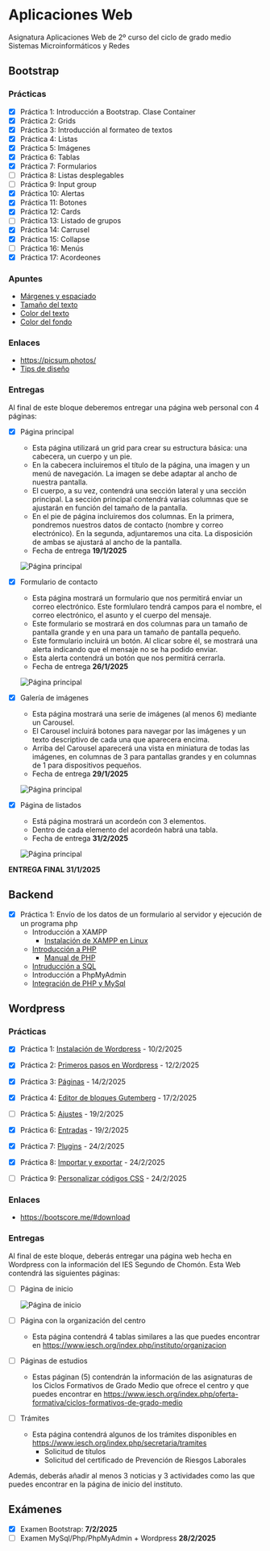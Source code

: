 # Aplicaciones Web
Asignatura Aplicaciones Web de 2º curso del ciclo de grado medio Sistemas Microinformáticos y Redes

## Bootstrap

### Prácticas

- [X] Práctica 1: Introducción a Bootstrap. Clase Container
- [X] Práctica 2: Grids
- [X] Práctica 3: Introducción al formateo de textos
- [X] Práctica 4: Listas
- [X] Práctica 5: Imágenes
- [X] Práctica 6: Tablas
- [X] Práctica 7: Formularios
- [ ] Práctica 8: Listas desplegables
- [ ] Práctica 9: Input group
- [X] Práctica 10: Alertas
- [X] Práctica 11: Botones
- [X] Práctica 12: Cards
- [ ] Práctica 13: Listado de grupos
- [X] Práctica 14: Carrusel
- [X] Práctica 15: Collapse
- [ ] Práctica 16: Menús
- [X] Práctica 17: Acordeones

### Apuntes

- [Márgenes y espaciado](MARGENES.md)
- [Tamaño del texto](TEXTO.md)
- [Color del texto](TEXTO2.md)
- [Color del fondo](COLOR_DE_FONDO.md)

### Enlaces

- https://picsum.photos/
- [Tips de diseño](https://www.youtube.com/watch?v=n189TdfbQIA)

### Entregas

Al final de este bloque deberemos entregar una página web personal con 4 páginas:

- [X] Página principal
  - Esta página utilizará un grid para crear su estructura básica: una cabecera, un cuerpo y un pie.
  - En la cabecera incluiremos el título de la página, una imagen y un menú de navegación. La imagen se debe adaptar al ancho de nuestra pantalla.
  - El cuerpo, a su vez, contendrá una sección lateral y una sección principal. La sección principal contendrá varias columnas que se ajustarán en función del tamaño de la pantalla.	  
  - En el pie de página incluiremos dos columnas. En la primera, pondremos nuestros datos de contacto (nombre y correo electrónico). En la segunda, adjuntaremos una cita. La disposición de ambas se ajustará al ancho de la pantalla.
  - Fecha de entrega **19/1/2025**
  
  ![Página principal](PAGINA_PRINCIPAL.jpg)
  
- [X] Formulario de contacto
  - Esta página mostrará un formulario que nos permitirá enviar un correo electrónico. Este formlularo tendrá campos para el nombre, el correo electrónico, el asunto y el cuerpo del mensaje.
  - Este formulario se mostrará en dos columnas para un tamaño de pantalla grande y en una para un tamaño de pantalla pequeño.
  - Este formulario incluirá un botón. Al clicar sobre él, se mostrará una alerta indicando que el mensaje no se ha podido enviar.
  - Esta alerta contendrá un botón que nos permitirá cerrarla.
  - Fecha de entrega **26/1/2025**
	
  ![Página principal](PAGINA_CONTACTO.jpg)
  
- [X] Galería de imágenes
  - Esta página mostrará una serie de imágenes (al menos 6) mediante un Carousel.
  - El Carousel incluirá botones para navegar por las imágenes y un texto descriptivo de cada una que aparecera encima.
  - Arriba del Carousel aparecerá una vista en miniatura de todas las imágenes, en columnas de 3 para pantallas grandes y en columnas de 1 para dispositivos pequeños.
  - Fecha de entrega **29/1/2025**
  
   ![Página principal](PAGINA_GALERIA.jpg)
   
- [X] Página de listados
  - Está página mostrará un acordeón con 3 elementos.
  - Dentro de cada elemento del acordeón habrá una tabla.
  - Fecha de entrega **31/2/2025**
  
  ![Página principal](PAGINA_LISTADOS.jpg)
  
**ENTREGA FINAL 31/1/2025**

## Backend

- [X] Práctica 1: Envío de los datos de un formulario al servidor y ejecución de un programa php
  - Introducción a XAMPP
    - [Instalación de XAMPP en Linux](https://www.geeksforgeeks.org/how-to-install-xampp-in-linux/)
  - [Introducción a PHP](PHP.md)
    - [Manual de PHP](https://www.php.net/manual/es/)
  - [Intruducción a SQL](SQL.md)
  - Introducción a PhpMyAdmin
  - [Integración de PHP y MySql](PHP+SQL.md)

## Wordpress

### Prácticas

- [X] Práctica 1: [Instalación de Wordpress](WORDPRESS-INSTALACION.md) - 10/2/2025
- [X] Práctica 2: [Primeros pasos en Wordpress](WORDPRESS-PRIMEROSPASOS.md) - 12/2/2025
- [X] Práctica 3: [Páginas](WORDPRESS-PAGINAS.md) - 14/2/2025
- [X] Práctica 4: [Editor de bloques Gutemberg](WORDPRESS-GUTEMBERG.md) - 17/2/2025
- [ ] Práctica 5: [Ajustes](WORDPRESS-AJUSTES.md) - 19/2/2025
- [X] Práctica 6: [Entradas](WORDPRESS-ENTRADAS.md) - 19/2/2025
- [X] Práctica 7: [Plugins](WORDPRESS-PLUGINS.md) - 24/2/2025
- [X] Práctica 8: [Importar y exportar](WORDPRESS-IE.md) - 24/2/2025
- [ ] Práctica 9: [Personalizar códigos CSS](WORDPRESS-CSS.md) - 24/2/2025


### Enlaces

- https://bootscore.me/#download

### Entregas

Al final de este bloque, deberás entregar una página web hecha en Wordpress con la información del IES Segundo de Chomón. Esta Web contendrá las siguientes páginas:

- [ ] Página de inicio

  ![Página de inicio](PAGINA_INICIO_WORDPRESS.jpg)
  
- [ ] Página con la organización del centro
  - Esta página contendrá 4 tablas similares a las que puedes encontrar en https://www.iesch.org/index.php/instituto/organizacion
- [ ] Páginas de estudios
  - Estas páginan (5) contendrán la información de las asignaturas de los Ciclos Formativos de Grado Medio que ofrece el centro y que puedes encontrar en https://www.iesch.org/index.php/oferta-formativa/ciclos-formativos-de-grado-medio
- [ ] Trámites
  - Esta página contendrá algunos de los trámites disponibles en https://www.iesch.org/index.php/secretaria/tramites
    - Solicitud de títulos
    - Solicitud del certificado de Prevención de Riesgos Laborales
	
Además, deberás añadir al menos 3 noticias y 3 actividades como las que puedes encontrar en la página de inicio del instituto.

## Exámenes

- [X] Examen Bootstrap: **7/2/2025**
- [ ] Examen MySql/Php/PhpMyAdmin + Wordpress **28/2/2025**